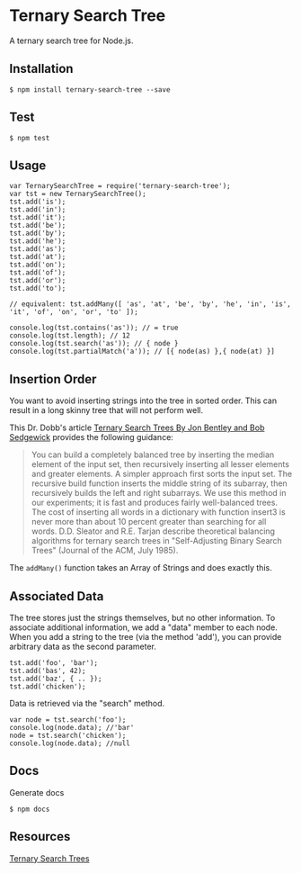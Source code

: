 # Ternary Search Tree

A ternary search tree for Node.js.

## Installation
```shell
$ npm install ternary-search-tree --save
```

## Test
```shell
$ npm test
```

## Usage
```
var TernarySearchTree = require('ternary-search-tree');
var tst = new TernarySearchTree();
tst.add('is');
tst.add('in');
tst.add('it');
tst.add('be');
tst.add('by');
tst.add('he');
tst.add('as');
tst.add('at');
tst.add('on');
tst.add('of');
tst.add('or');
tst.add('to');

// equivalent: tst.addMany([ 'as', 'at', 'be', 'by', 'he', 'in', 'is', 'it', 'of', 'on', 'or', 'to' ]);

console.log(tst.contains('as')); // = true
console.log(tst.length); // 12
console.log(tst.search('as')); // { node }
console.log(tst.partialMatch('a')); // [{ node(as) },{ node(at) }]
```

## Insertion Order

You want to avoid inserting strings into the tree in sorted order.
This can result in a long skinny tree that will not perform well.

This Dr. Dobb's article [Ternary Search Trees By Jon Bentley and Bob Sedgewick](http://www.drdobbs.com/database/ternary-search-trees/184410528?pgno=1)
provides the following guidance:

> You can build a completely balanced tree by inserting the median element of the input set, then recursively inserting all lesser elements and greater elements.
> A simpler approach first sorts the input set.
> The recursive build function inserts the middle string of its subarray, then recursively builds the left and right subarrays.
> We use this method in our experiments; it is fast and produces fairly well-balanced trees.
> The cost of inserting all words in a dictionary with function insert3 is never more than about 10 percent greater than searching for all words.
> D.D. Sleator and R.E. Tarjan describe theoretical balancing algorithms for ternary search trees in "Self-Adjusting Binary Search Trees" (Journal of the ACM, July 1985).

The `addMany()` function takes an Array of Strings and does exactly this.

## Associated Data

The tree stores just the strings themselves, but no other information.
To associate additional information, we add a "data" member to each node.
When you add a string to the tree (via the method 'add'), you can provide arbitrary data as the second parameter.

```
tst.add('foo', 'bar');
tst.add('bas', 42);
tst.add('baz', { .. });
tst.add('chicken');
```

Data is retrieved via the "search" method.

```
var node = tst.search('foo');
console.log(node.data); //'bar'
node = tst.search('chicken');
console.log(node.data); //null
```

## Docs

Generate docs

```shell
$ npm docs
```

## Resources
[Ternary Search Trees](http://www.drdobbs.com/database/ternary-search-trees/184410528?pgno=1)
